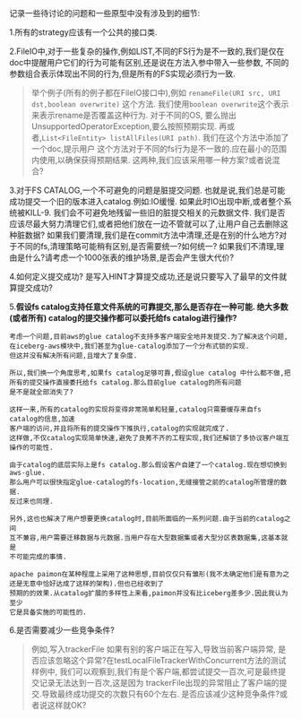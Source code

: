 记录一些待讨论的问题和一些原型中没有涉及到的细节:

1.所有的strategy应该有一个公共的接口类.

2.FileIO中,对于一些复杂的操作,例如LIST,不同的FS行为是不一致的,我们是仅在doc中提醒用户它们的行为可能有区别,还是说在方法入参中带入一些参数,
不同的参数组合表示体现出不同的行为,但是所有的FS实现必须行为一致. 
>举个例子(所有的例子都在FileIO接口中),例如 `renameFile(URI src, URI dst,boolean overwrite)` 这个方法.
我们使用`boolean overwrite`这个表示来表示rename是否覆盖这种行为. 对于不同的OS,
要么抛出 UnsupportedOperatorException,要么按照预期实现.
再或者,`List<FileEntity> listAllFiles(URI path)`. 我们在这个方法中添加了一个doc,提示用户
这个方法对于不同的fs行为是不一致的.应在最小的范围内使用,以确保获得预期结果. 这两种,我们应该采用哪一种方案?或者说混合?


3.对于FS CATALOG,一个不可避免的问题是脏提交问题. 也就是说,我们总是可能成功提交一个旧的版本进入catalog.例如:IO缓慢.
如果此时IO出现中断,或者整个系统被KILL-9. 我们会不可避免地残留一些旧的脏提交相关的元数据文件.
我们是否应该尽最大努力清理它们,或者把他们放在一边不管就可以了,让用户自己去删除这种脏数据?
如果我们要清理,我们是在commit方法中清理,还是在别的什么地方?对于不同的fs,清理策略可能稍有区别,是否需要统一?如何统一?
如果我们不清理,理由是什么?请考虑一个1000张表的维护场景,是否会产生很大代价?

4.如何定义提交成功? 是写入HINT才算提交成功,还是说只要写入了最早的文件就算提交成功?

5.**假设fs catalog支持任意文件系统的可靠提交,那么是否存在一种可能. 绝大多数(或者所有)
catalog的提交操作都可以委托给fs catalog进行操作?**
```
考虑一个问题,目前aws的glue catalog不支持多客户端安全地并发提交.为了解决这个问题,
在iceberg-aws模块中,我们甚至为glue-catalog添加了一个分布式锁的实现.
但这并没有解决所有问题,且增大了复杂度.

所以,我们换一个角度思考,如果fs catalog足够可靠,假设glue catalog 中什么都不做,把所有的提交操作直接委托给fs catalog.那么目前glue catalog的所有问题
是不是就全部消失了?

这样一来,所有的catalog的实现将变得非常简单和轻量,catalog只需要缓存来自fs catalog的信息,加速
客户端的访问,并且将所有的提交操作下推执行,catalog的实现就完成了.
这样做,不仅catalog实现简单快速,避免了良莠不齐的工程实现,我们还解锁了多协议客户端互操作的可能性.

由于catalog的底层实际上是fs catalog.那么假设客户自建了一个catalog.现在想切换到aws-glue.
那么用户可以很快指定glue-catalog的fs-location,无缝接管之前的catalog所管理的数据.
反过来也同理.

另外,这也也解决了用户想要更换catalog时,目前所面临的一系列问题.由于当前的catalog之间
互不兼容,用户需要迁移数据与元数据.当用户存在大型数据集或者大型分区表数据集,这基本就是
不可能完成的事情.

apache paimon在某种程度上采用了这种思想,目前仅仅只有雏形(我不太确定他们是有意为之还是无意中恰好达成了这样的架构).但也已经收到了
预期的的效果.从catalog扩展的多样性上来看,paimon并没有比iceberg差多少.因此我认为至少
它是具备实施的可能性的.
```


6.是否需要减少一些竞争条件?
>例如,写入trackerFile 如果有别的客户端正在写入,导致当前客户端异常,
是否应该忽略这个异常?在testLocalFileTrackerWithConcurrent方法的测试样例中,
我们可以观察到,我们有是个客户端,都尝试提交一百次,可是最终提交记录无法达到一百次,这是因为
trackerFile出现的异常阻止了客户端的提交.导致最终成功提交的次数只有60个左右.
是否应该减少这种竞争条件?或者说这样就OK?

